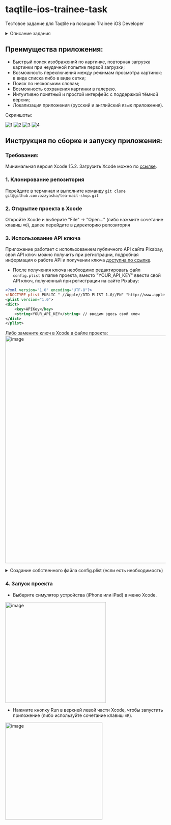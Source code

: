 # taqtile-ios-trainee-task
Тестовое задание для Taqtile на позицию Trainee iOS Developer

<details>
<summary> Описание задания </summary>
  
#### Создайте простое приложение на SwiftUI, которое позволяет искать изображения по ключевым словам, используя публичный API.
Требования:
1. **Интерфейс:**
- Создайте экран с полем для ввода текста и кнопкой "Поиск".
- Под полем для ввода разместите список изображений, который обновляется в зависимости от введённого запроса. Используйте List или LazyVGrid для отображения изображений.
2. **Работа с данными:**
- Используйте публичный API для поиска изображений.
- Создайте модель Image, которая содержит URL изображения и описание.
- Имплементируйте ViewModel для выполнения запросов к API и обработки результатов.
3. **Что нужно предоставить:**
- Репозиторий с исходным кодом.
- Инструкции по сборке и запуску приложения.
- В readme описать преимущества программы.

</details>

## Преимущества приложения:
- Быстрый поиск изображений по картинке, повторная загрузка картинки при неудачной попытке первой загрузки;
- Возможность переключения между режимам просмотра картинок: в виде списка либо в виде сетки;
- Поиск по нескольким словам;
- Возможность сохранения картинки в галерею.
- Интуитивно понятный и простой интерфейс с поддержкой тёмной версии;
- Локализация приложения (русский и английский язык приложения).

Скриншоты:

![1](https://github.com/user-attachments/assets/398fec64-dfb1-4262-9dc2-16410b8f7002)
![2](https://github.com/user-attachments/assets/1bfeeb24-b78d-4825-9e65-068cc114e257)
![3](https://github.com/user-attachments/assets/1496cc42-553c-4a52-b00a-2fdbd80167f7)
![4](https://github.com/user-attachments/assets/7908e2a1-d717-4d6f-9c7a-9775bdc4e3b8)


## Инструкция по сборке и запуску приложения:
### Требования:
Минимальная версия Xcode 15.2. Загрузить Xcode можно по [ссылке](https://apps.apple.com/by/app/xcode/id497799835?mt=12).

### 1. Клонирование репозитория
Перейдите в терминал и выполните команду `git clone git@github.com:ozzyasha/tea-mail-shop.git`

### 2. Открытие проекта в Xcode
Откройте Xcode и выберите "File" -> "Open..." (либо нажмите сочетание клавиш `⌘O`), далее перейдите в директорию репозитория 

### 3. Использование API ключа
Приложение работает с использованием публичного API сайта Pixabay, свой API ключ можно получить при регистрации, подробная информация о работе API и получении ключа [доступна по ссылке](https://pixabay.com/api/docs/).

- После получения ключа необходимо редактировать файл `config.plist` в папке проекта, вместо "YOUR_API_KEY" ввести свой API ключ, полученный при регистрации на сайте Pixabay:
```xml
<?xml version="1.0" encoding="UTF-8"?>
<!DOCTYPE plist PUBLIC "-//Apple//DTD PLIST 1.0//EN" "http://www.apple.com/DTDs/PropertyList-1.0.dtd">
<plist version="1.0">
<dict>
    <key>APIKey</key>
    <string>YOUR_API_KEY</string> // вводим здесь свой ключ
</dict>
</plist>

```
Либо замените ключ в Xcode в файле проекта:
<img width="714" alt="image" src="https://github.com/user-attachments/assets/752699b7-ef5e-4be5-8da0-43256a424aef">

<details>
<summary> Создание собственного файла config.plist (если есть необходимость) </summary>

- Нажать в левом нижнем углу в Xcode "+", выбрать "File..." ("Файл...")    
<img width="270" alt="image" src="https://github.com/user-attachments/assets/3f8d67af-b4fb-40a8-95ef-75f3f00cb225">

- Затем выбрать "Property List" и создать его в проекте с именем "config"    
<img width="725" alt="image" src="https://github.com/user-attachments/assets/3f2c36f0-5c07-498a-b496-2146a641bfa3">

- Настроить config.plist как показано на скриншоте ниже, вместо "YOUR_API_KEY" ввести свой API ключ, полученный при регистрации на сайте Pixabay    
<img width="714" alt="image" src="https://github.com/user-attachments/assets/752699b7-ef5e-4be5-8da0-43256a424aef">

</details>

### 4. Запуск проекта

- Выберите симулятор устройства (iPhone или iPad) в меню Xcode.    
<img width="316" alt="image" src="https://github.com/user-attachments/assets/4c1f6549-eba5-4de8-8a96-6f8f555fdcfa">

- Нажмите кнопку Run в верхней левой части Xcode, чтобы запустить приложение (либо используйте сочетание клавиш `⌘R`).    
<img width="305" alt="image" src="https://github.com/user-attachments/assets/46c22747-095e-4a59-bec0-91cc5b30542d">
